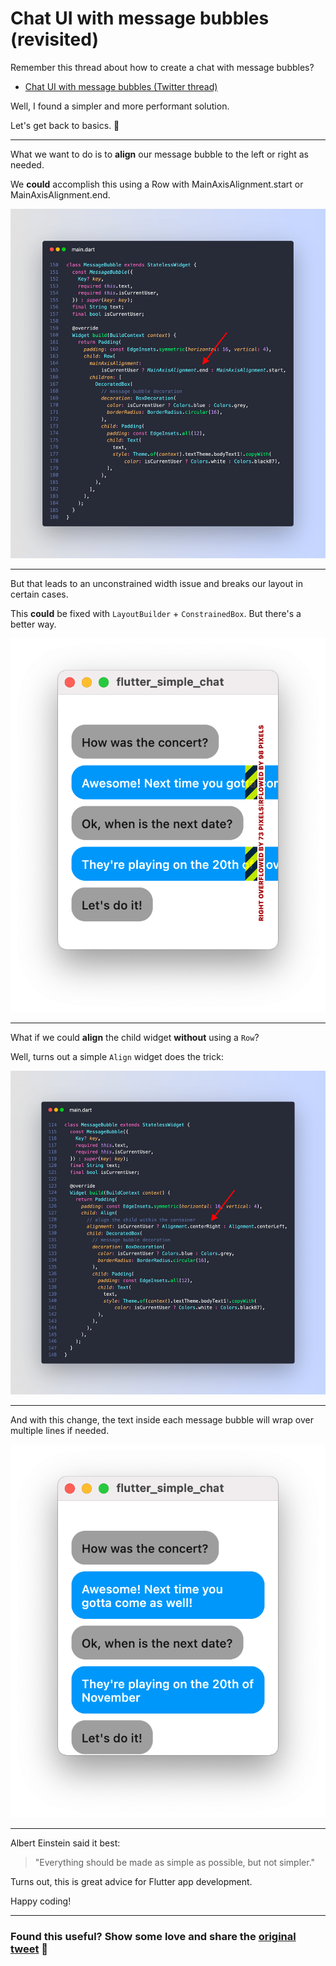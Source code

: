 # Chat UI with message bubbles (revisited)

Remember this thread about how to create a chat with message bubbles?

- [Chat UI with message bubbles (Twitter thread)](https://twitter.com/biz84/status/1437409386423521282)

Well, I found a simpler and more performant solution.

Let's get back to basics. 🧵

-----

What we want to do is to **align** our message bubble to the left or right as needed.

We **could** accomplish this using a Row with MainAxisAlignment.start or MainAxisAlignment.end.

![](010_message_bubble_row_code.png)

---

But that leads to an unconstrained width issue and breaks our layout in certain cases.

This **could** be fixed with `LayoutBuilder` + `ConstrainedBox`. But there's a better way.

![](010_simple_chat_broken.png)

---

What if we could **align** the child widget **without** using a `Row`?

Well, turns out a simple `Align` widget does the trick:

![](010_message_bubble_alignment_code.png)

---

And with this change, the text inside each message bubble will wrap over multiple lines if needed.

![](010_layout_constrained_box.png)

---

Albert Einstein said it best:

> "Everything should be made as simple as possible, but not simpler."

Turns out, this is great advice for Flutter app development.

Happy coding!

---

### Found this useful? Show some love and share the [original tweet](https://twitter.com/biz84/status/1437692261672919041) 🙏